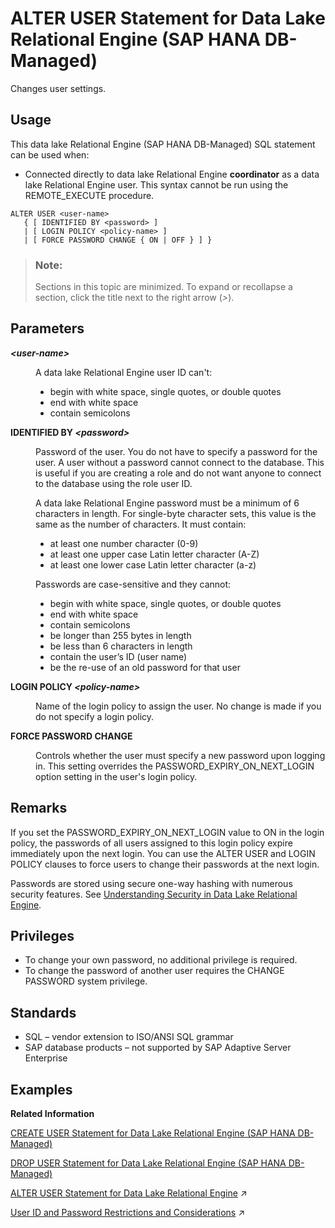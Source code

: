 <!-- loioa9da89453d43402981a6e01fa8c7742d -->

# ALTER USER Statement for Data Lake Relational Engine \(SAP HANA DB-Managed\)

Changes user settings.



<a name="loioa9da89453d43402981a6e01fa8c7742d__section_kyf_nhw_ysb"/>

## Usage

This data lake Relational Engine \(SAP HANA DB-Managed\) SQL statement can be used when:

-   Connected directly to data lake Relational Engine **coordinator** as a data lake Relational Engine user. This syntax cannot be run using the REMOTE\_EXECUTE procedure.





```
ALTER USER <user-name> 
   { [ IDENTIFIED BY <password> ]
   | [ LOGIN POLICY <policy-name> ]  
   | [ FORCE PASSWORD CHANGE { ON | OFF } ] }
```



> ### Note:  
> Sections in this topic are minimized. To expand or recollapse a section, click the title next to the right arrow \(*\>*\).



<a name="loioa9da89453d43402981a6e01fa8c7742d__section_x5s_trq_wwb"/>

## Parameters


<dl>
<dt><b>

*<user-name\>*

</b></dt>
<dd>

A data lake Relational Engine user ID can't:

-   begin with white space, single quotes, or double quotes
-   end with white space
-   contain semicolons



</dd><dt><b>

IDENTIFIED BY *<password\>*

</b></dt>
<dd>

Password of the user. You do not have to specify a password for the user. A user without a password cannot connect to the database. This is useful if you are creating a role and do not want anyone to connect to the database using the role user ID.

A data lake Relational Engine password must be a minimum of 6 characters in length. For single-byte character sets, this value is the same as the number of characters. It must contain:

-   at least one number character \(0-9\)
-   at least one upper case Latin letter character \(A-Z\)
-   at least one lower case Latin letter character \(a-z\)

Passwords are case-sensitive and they cannot:

-   begin with white space, single quotes, or double quotes
-   end with white space
-   contain semicolons
-   be longer than 255 bytes in length
-   be less than 6 characters in length
-   contain the user’s ID \(user name\)
-   be the re-use of an old password for that user



</dd><dt><b>

LOGIN POLICY *<policy-name\>*

</b></dt>
<dd>

Name of the login policy to assign the user. No change is made if you do not specify a login policy.



</dd><dt><b>

FORCE PASSWORD CHANGE

</b></dt>
<dd>

Controls whether the user must specify a new password upon logging in. This setting overrides the PASSWORD\_EXPIRY\_ON\_NEXT\_LOGIN option setting in the user's login policy.



</dd>
</dl>



<a name="loioa9da89453d43402981a6e01fa8c7742d__section_mxr_5rq_wwb"/>

## Remarks

If you set the PASSWORD\_EXPIRY\_ON\_NEXT\_LOGIN value to ON in the login policy, the passwords of all users assigned to this login policy expire immediately upon the next login. You can use the ALTER USER and LOGIN POLICY clauses to force users to change their passwords at the next login.

Passwords are stored using secure one-way hashing with numerous security features. See [Understanding Security in Data Lake Relational Engine](https://help.sap.com/docs/SAP_HANA_DATA_LAKE/a89a0a8384f21015b1e7adbeca456f73/39783d0778ba47b7bbc2583b33af0f49.html).



<a name="loioa9da89453d43402981a6e01fa8c7742d__section_mbm_jsq_wwb"/>

## Privileges

-   To change your own password, no additional privilege is required.
-   To change the password of another user requires the CHANGE PASSWORD system privilege.



<a name="loioa9da89453d43402981a6e01fa8c7742d__section_fcb_1sq_wwb"/>

## Standards

-   SQL – vendor extension to ISO/ANSI SQL grammar
-   SAP database products – not supported by SAP Adaptive Server Enterprise



<a name="loioa9da89453d43402981a6e01fa8c7742d__section_c1n_bsq_wwb"/>

## Examples

**Related Information**  


[CREATE USER Statement for Data Lake Relational Engine \(SAP HANA DB-Managed\)](create-user-statement-for-data-lake-relational-engine-sap-hana-db-managed-a21f652.md "Creates a user.")

[DROP USER Statement for Data Lake Relational Engine \(SAP HANA DB-Managed\)](drop-user-statement-for-data-lake-relational-engine-sap-hana-db-managed-d94380c.md "Removes a user.")

[ALTER USER Statement for Data Lake Relational Engine](https://help.sap.com/viewer/19b3964099384f178ad08f2d348232a9/2024_3_QRC/en-US/a6139f4584f21015bdc3a625b5b218b5.html "Changes user settings.") :arrow_upper_right:

[User ID and Password Restrictions and Considerations](https://help.sap.com/viewer/a89a0a8384f21015b1e7adbeca456f73/2024_3_QRC/en-US/a46126b284f21015bae2a1c9bb31c205.html "A user must have a user ID and password to connect to the database.") :arrow_upper_right:

